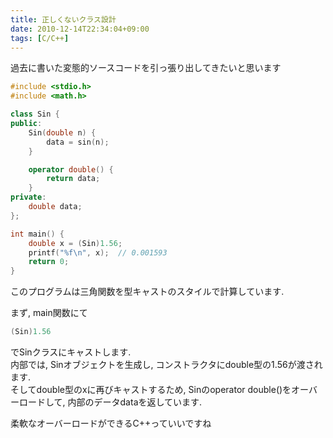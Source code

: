 ```yaml
---
title: 正しくないクラス設計
date: 2010-12-14T22:34:04+09:00
tags: [C/C++]
---
```


過去に書いた変態的ソースコードを引っ張り出してきたいと思います

```cpp
#include <stdio.h>
#include <math.h>

class Sin {
public:
    Sin(double n) {
        data = sin(n);
    }

    operator double() {
        return data;
    }
private:
    double data;
};

int main() {
    double x = (Sin)1.56;
    printf("%f\n", x);  // 0.001593
    return 0;
}
```

このプログラムは三角関数を型キャストのスタイルで計算しています\.

  
まず, main関数にて

```cpp
(Sin)1.56
```

でSinクラスにキャストします\.  
内部では, Sinオブジェクトを生成し, コンストラクタにdouble型の1\.56が渡されます\.  
そしてdouble型のxに再びキャストするため, Sinのoperator double\(\)をオーバーロードして, 内部のデータdataを返しています\.

  
柔軟なオーバーロードができるC\+\+っていいですね

